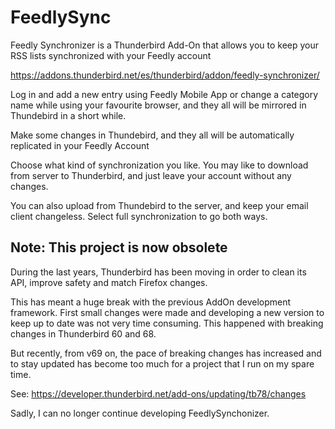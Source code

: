 # FeedlySync
Feedly Synchronizer is a Thunderbird Add-On that allows you to keep your RSS lists synchronized with your Feedly account

https://addons.thunderbird.net/es/thunderbird/addon/feedly-synchronizer/

Log in and add a new entry using Feedly Mobile App or change a category name while using your favourite browser, and they all will be mirrored in Thundebird in a short while.

Make some changes in Thundebird, and they all will be automatically replicated in your Feedly Account

Choose what kind of synchronization you like. You may like to download from server to Thunderbird, and just leave your account without any changes.

You can also upload from Thundebird to the server, and keep your email client changeless. Select full synchronization to go both ways.

## Note: This project is now obsolete

During the last years, Thunderbird has been moving in order to clean its API, improve safety and match Firefox changes.

This has meant a huge break with the previous AddOn development framework. First small changes were made and developing a new version to keep up to date was not very time consuming. This happened with breaking changes in Thunderbird 60 and 68.

But recently, from v69 on, the pace of breaking changes has increased and to stay updated has become too much for a project that I run on my spare time.

See: https://developer.thunderbird.net/add-ons/updating/tb78/changes

Sadly, I can no longer continue developing FeedlySynchonizer.
